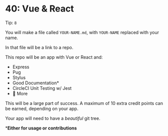 # 40: Vue & React

Tip: `8`

You will make a file called `YOUR-NAME.md`, with `YOUR-NAME` replaced with your name.

In that file will be a link to a repo.

This repo will be an app with Vue or React and:

- Express
- Pug
- Stylus
- Good Documentation*
- CircleCI Unit Testing w/ Jest
- 🎉 More

This will be a large part of success. A maximum of 10 extra credit points can be earned, depending on your app.

Your app will need to have a *beautiful* git tree.

***Either for usage or contributions**
